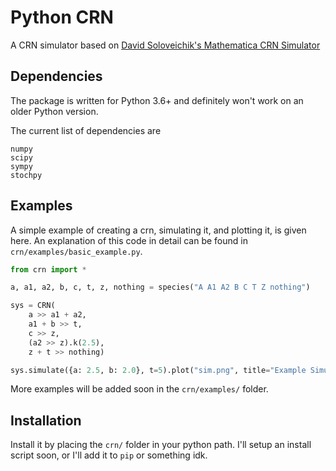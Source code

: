 # Python CRN
A CRN simulator based on
[David Soloveichik's Mathematica CRN Simulator](
http://users.ece.utexas.edu/~soloveichik/crnsimulator.html)

## Dependencies
The package is written for Python 3.6+ and definitely won't work on an older
Python version.

The current list of dependencies are
```
numpy
scipy
sympy
stochpy
```

## Examples
A simple example of creating a crn, simulating it, and plotting it, is given
here. An explanation of this code in detail can be found in
`crn/examples/basic_example.py`.

```python
from crn import *

a, a1, a2, b, c, t, z, nothing = species("A A1 A2 B C T Z nothing")

sys = CRN(
    a >> a1 + a2,
    a1 + b >> t,
    c >> z,
    (a2 >> z).k(2.5),
    z + t >> nothing)

sys.simulate({a: 2.5, b: 2.0}, t=5).plot("sim.png", title="Example Simulation")
```

More examples will be added soon in the `crn/examples/` folder.


## Installation
Install it by placing the `crn/` folder in your python path. I'll setup an
install script soon, or I'll add it to `pip` or something idk.

